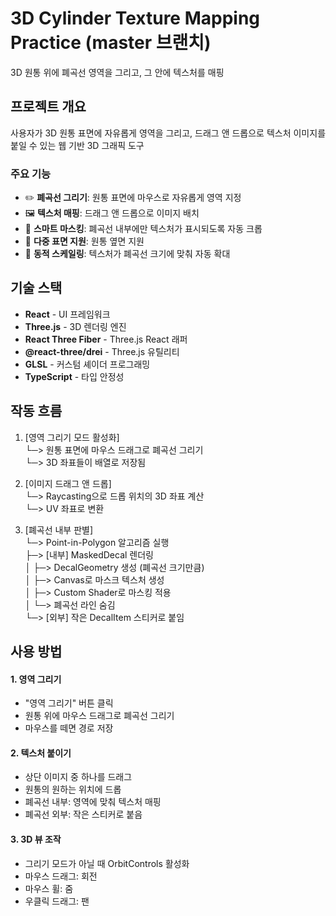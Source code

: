 # 3D Cylinder Texture Mapping Practice (master 브랜치)

3D 원통 위에 폐곡선 영역을 그리고, 그 안에 텍스처를 매핑

## 프로젝트 개요

사용자가 3D 원통 표면에 자유롭게 영역을 그리고, 드래그 앤 드롭으로 텍스처 이미지를 붙일 수 있는 웹 기반 3D 그래픽 도구

### 주요 기능

- ✏️ **폐곡선 그리기**: 원통 표면에 마우스로 자유롭게 영역 지정
- 🖼️ **텍스처 매핑**: 드래그 앤 드롭으로 이미지 배치
- 🎯 **스마트 마스킹**: 폐곡선 내부에만 텍스처가 표시되도록 자동 크롭
- 📐 **다중 표면 지원**: 원통 옆면 지원
- 🎨 **동적 스케일링**: 텍스처가 폐곡선 크기에 맞춰 자동 확대

## 기술 스택

- **React** - UI 프레임워크
- **Three.js** - 3D 렌더링 엔진
- **React Three Fiber** - Three.js React 래퍼
- **@react-three/drei** - Three.js 유틸리티
- **GLSL** - 커스텀 셰이더 프로그래밍
- **TypeScript** - 타입 안정성

## 작동 흐름
1. [영역 그리기 모드 활성화] <br>
   └─> 원통 표면에 마우스 드래그로 폐곡선 그리기<br>
   └─> 3D 좌표들이 배열로 저장됨

2. [이미지 드래그 앤 드롭]<br>
   └─> Raycasting으로 드롭 위치의 3D 좌표 계산<br>
   └─> UV 좌표로 변환

3. [폐곡선 내부 판별]<br>
   └─> Point-in-Polygon 알고리즘 실행<br>
   ├─> [내부] MaskedDecal 렌더링<br>
   │   ├─> DecalGeometry 생성 (폐곡선 크기만큼)<br>
   │   ├─> Canvas로 마스크 텍스처 생성<br>
   │   ├─> Custom Shader로 마스킹 적용<br>
   │   └─> 폐곡선 라인 숨김<br>
   └─> [외부] 작은 DecalItem 스티커로 붙임

## 사용 방법
#### 1. 영역 그리기
- "영역 그리기" 버튼 클릭
- 원통 위에 마우스 드래그로 폐곡선 그리기
- 마우스를 떼면 경로 저장

#### 2. 텍스처 붙이기
- 상단 이미지 중 하나를 드래그
- 원통의 원하는 위치에 드롭
- 폐곡선 내부: 영역에 맞춰 텍스처 매핑
- 폐곡선 외부: 작은 스티커로 붙음

#### 3. 3D 뷰 조작
- 그리기 모드가 아닐 때 OrbitControls 활성화
- 마우스 드래그: 회전
- 마우스 휠: 줌
- 우클릭 드래그: 팬